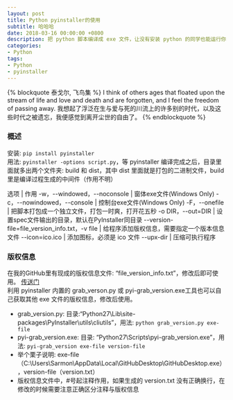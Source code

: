 ```yaml
---
layout: post
title: Python pyinstaller的使用
subtitle: 哈哈哈
date: 2018-03-16 00:00:00 +0800
description: 把 python 脚本编译成 exe 文件，让没有安装 python 的同学也能运行你的脚本
categories:
- Python
tags: 
- Python
- pyinstaller
---
```



{% blockquote 泰戈尔, 飞鸟集 %}
	I think of others ages that floated upon the stream of life and love and death and are forgotten, and I feel the freedom of passing away.
	我想起了浮泛在生与爱与死的川流上的许多别的时代，以及这些时代之被遗忘，我便感觉到离开尘世的自由了。
{% endblockquote %}

<!-- more -->

### 概述

安装: `pip install pyinstaller` <br>
用法: `pyinstaller -options script.py`，等 pyinstaller 编译完成之后，目录里面就多出两个文件夹: build 和 dist，其中 dist 里面就是打包的二进制文件，build 里是编译过程生成的中间件（作用不明）

选项 | 作用
-w，--windowed，--noconsole | 窗体exe文件(Windows Only)
-c，--nowindowed，--console | 控制台exe文件(Windows Only)
-F，--onefile | 把脚本打包成一个独立文件，打包一时爽，打开花五秒
-o DIR，--out=DIR | 设置spec文件输出的目录，默认在PyInstaller同目录
--version-file=file_version_info.txt，-v file | 给程序添加版权信息，需要指定一个版本信息文件
--icon=ico.ico | 添加图标，必须是 ico 文件
--upx-dir | 压缩可执行程序

### 版权信息

在我的GitHub里有现成的版权信息文件: “file_version_info.txt”，修改后即可使用。
<a href="https://github.com/yuwancumian666/Python-Demo/tree/master/Fuck%20RedSpider" target="_blank">传送门</a><br>
利用 pyinstaller 内置的 grab_verson.py 或 pyi-grab_version.exe工具也可以自己获取其他 exe 文件的版权信息，修改后使用。

+ grab_version.py: 目录:“Python27\Lib\site-packages\PyInstaller\utils\cliutils”，用法: ```python grab_version.py exe-file``` 
+ pyi-grab_version.exe: 目录: “Python27\Scripts\pyi-grab_version.exe”，用法: ```pyi-grab_version exe-file version-file``` 
+ 举个栗子说明: exe-file（C:\Users\Sarmon\AppData\Local\GitHubDesktop\GitHubDesktop.exe），version-file（version.txt）
+ 版权信息文件中，#号起注释作用，如果生成的 version.txt 没有正确换行，在修改的时候需要注意正确区分注释与版权信息